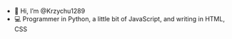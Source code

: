 - 👋 Hi, I’m @Krzychu1289
- 💻 Programmer in Python, a little bit of JavaScript, and writing in HTML, CSS
